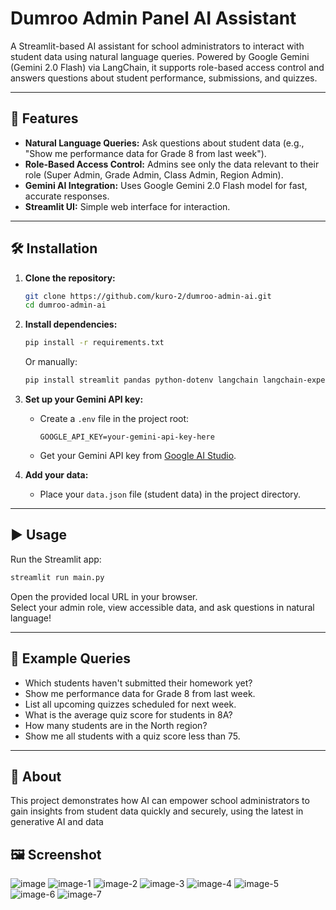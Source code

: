 # Dumroo Admin Panel AI Assistant

A Streamlit-based AI assistant for school administrators to interact with student data using natural language queries. Powered by Google Gemini (Gemini 2.0 Flash) via LangChain, it supports role-based access control and answers questions about student performance, submissions, and quizzes.

---

## 🚀 Features

- **Natural Language Queries:** Ask questions about student data (e.g., "Show me performance data for Grade 8 from last week").
- **Role-Based Access Control:** Admins see only the data relevant to their role (Super Admin, Grade Admin, Class Admin, Region Admin).
- **Gemini AI Integration:** Uses Google Gemini 2.0 Flash model for fast, accurate responses.
- **Streamlit UI:** Simple web interface for interaction.

---

## 🛠️ Installation

1. **Clone the repository:**
    ```bash
    git clone https://github.com/kuro-2/dumroo-admin-ai.git
    cd dumroo-admin-ai
    ```

2. **Install dependencies:**
    ```bash
    pip install -r requirements.txt
    ```
    Or manually:
    ```bash
    pip install streamlit pandas python-dotenv langchain langchain-experimental langchain-google-genai tabulate
    ```

3. **Set up your Gemini API key:**
    - Create a `.env` file in the project root:
      ```
      GOOGLE_API_KEY=your-gemini-api-key-here
      ```
    - Get your Gemini API key from [Google AI Studio](https://aistudio.google.com/app/apikey).

4. **Add your data:**
    - Place your `data.json` file (student data) in the project directory.

---

## ▶️ Usage

Run the Streamlit app:

```bash
streamlit run main.py
```

Open the provided local URL in your browser.  
Select your admin role, view accessible data, and ask questions in natural language!

---

## 📄 Example Queries

- Which students haven't submitted their homework yet?
- Show me performance data for Grade 8 from last week.
- List all upcoming quizzes scheduled for next week.
- What is the average quiz score for students in 8A?
- How many students are in the North region?
- Show me all students with a quiz score less than 75.

---

## 📝 About

This project demonstrates how AI can empower school administrators to gain insights from student data quickly and securely, using the latest in generative AI and data

## 🖼️ Screenshot

![image](https://github.com/user-attachments/assets/3f469572-9d85-482a-90b2-56d1e7ecfa22)
![image-1](https://github.com/user-attachments/assets/848eaff0-dd32-4d22-b681-195b37ee4626)
![image-2](https://github.com/user-attachments/assets/8cf53cdf-2c51-482d-a730-0c696f8ebb76)
![image-3](https://github.com/user-attachments/assets/b5a81dfe-de9e-40ce-8f09-4b992ce6b9fc)
![image-4](https://github.com/user-attachments/assets/4cd0f6b9-edd4-47fc-8b16-1750a8323576)
![image-5](https://github.com/user-attachments/assets/b7a2def7-42e7-4d4c-9123-f17c9851c809)
![image-6](https://github.com/user-attachments/assets/b4b76fce-26e9-4d31-accf-8d496dc517f4)
![image-7](https://github.com/user-attachments/assets/a0085ce7-29a1-4afb-af5f-3a5b7d5c24be)




